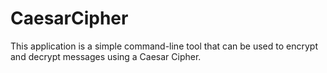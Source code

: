 # CaesarCipher
This application is a simple command-line tool that can be used to encrypt and decrypt messages using a Caesar Cipher.
